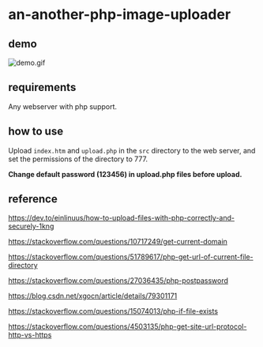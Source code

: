 # an-another-php-image-uploader

## demo
![demo.gif](https://github.com/chenshaoju/an-another-php-image-uploader/blob/main/demo.gif?raw=true)

## requirements
Any webserver with php support.

## how to use
Upload `index.htm` and `upload.php` in the `src` directory to the web server, and set the permissions of the directory to 777.

**Change default password (123456) in upload.php files before upload.**


## reference

https://dev.to/einlinuus/how-to-upload-files-with-php-correctly-and-securely-1kng

https://stackoverflow.com/questions/10717249/get-current-domain

https://stackoverflow.com/questions/51789617/php-get-url-of-current-file-directory

https://stackoverflow.com/questions/27036435/php-postpassword

https://blog.csdn.net/xgocn/article/details/79301171

https://stackoverflow.com/questions/15074013/php-if-file-exists

https://stackoverflow.com/questions/4503135/php-get-site-url-protocol-http-vs-https
